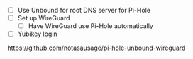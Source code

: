 - [ ] Use Unbound for root DNS server for Pi-Hole
- [ ] Set up WireGuard
  - [ ] Have WireGuard use Pi-Hole automatically
- [ ] Yubikey login

https://github.com/notasausage/pi-hole-unbound-wireguard
